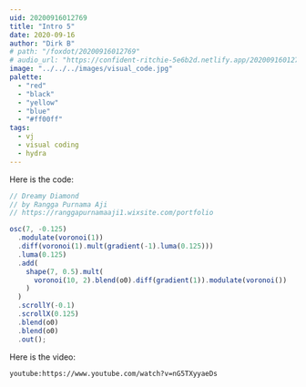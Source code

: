 ```yaml
---
uid: 20200916012769
title: "Intro 5"
date: 2020-09-16
author: "Dirk B"
# path: "/foxdot/20200916012769"
# audio_url: "https://confident-ritchie-5e6b2d.netlify.app/20200916012769.mp3"
image: "../../../images/visual_code.jpg"
palette:
  - "red"
  - "black"
  - "yellow"
  - "blue"
  - "#ff00ff"
tags:
  - vj
  - visual coding
  - hydra
---
```


Here is the code:

```js
// Dreamy Diamond
// by Rangga Purnama Aji
// https://ranggapurnamaaji1.wixsite.com/portfolio

osc(7, -0.125)
  .modulate(voronoi(1))
  .diff(voronoi(1).mult(gradient(-1).luma(0.125)))
  .luma(0.125)
  .add(
    shape(7, 0.5).mult(
      voronoi(10, 2).blend(o0).diff(gradient(1)).modulate(voronoi())
    )
  )
  .scrollY(-0.1)
  .scrollX(0.125)
  .blend(o0)
  .blend(o0)
  .out();
```

Here is the video:

 <!-- #1: Embed through web URL -->

`youtube:https://www.youtube.com/watch?v=nG5TXyyaeDs`
